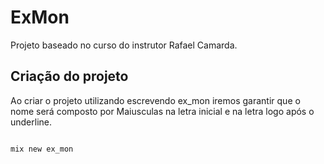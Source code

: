 # ExMon

Projeto baseado no curso do instrutor Rafael Camarda.

## Criação do projeto

Ao criar o projeto utilizando escrevendo ex_mon iremos garantir que o nome será composto por Maiusculas na letra inicial e na letra logo após o underline.

```

mix new ex_mon

```